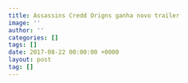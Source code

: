 ```yaml
---
title: Assassins Credd Origns ganha novo trailer
image: ''
author: ''
categories: []
tags: []
date: 2017-08-22 00:00:00 +0000
layout: post
tag: []
---
```

